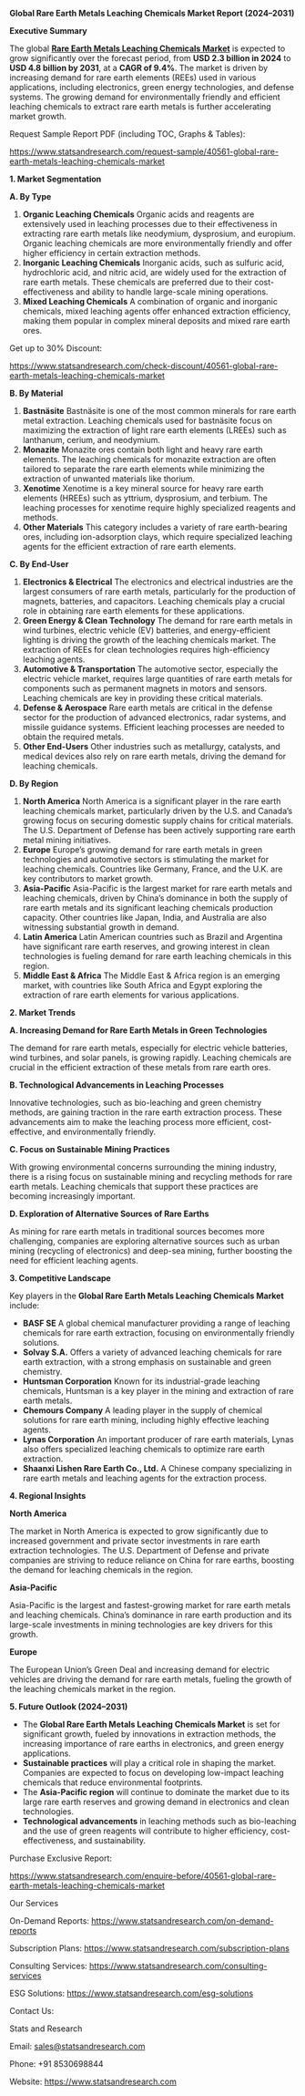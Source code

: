 ﻿**Global Rare Earth Metals Leaching Chemicals Market Report (2024–2031)**

**Executive Summary**

The global [**Rare Earth Metals Leaching Chemicals Market**](https://www.statsandresearch.com/report/40561-global-rare-earth-metals-leaching-chemicals-market) is expected to grow significantly over the forecast period, from **USD 2.3 billion in 2024** to **USD 4.8 billion by 2031**, at a **CAGR of 9.4%**. The market is driven by increasing demand for rare earth elements (REEs) used in various applications, including electronics, green energy technologies, and defense systems. The growing demand for environmentally friendly and efficient leaching chemicals to extract rare earth metals is further accelerating market growth.

Request Sample Report PDF (including TOC, Graphs & Tables):

<https://www.statsandresearch.com/request-sample/40561-global-rare-earth-metals-leaching-chemicals-market>

**1. Market Segmentation**

**A. By Type**

1. **Organic Leaching Chemicals**
   Organic acids and reagents are extensively used in leaching processes due to their effectiveness in extracting rare earth metals like neodymium, dysprosium, and europium. Organic leaching chemicals are more environmentally friendly and offer higher efficiency in certain extraction methods.
1. **Inorganic Leaching Chemicals**
   Inorganic acids, such as sulfuric acid, hydrochloric acid, and nitric acid, are widely used for the extraction of rare earth metals. These chemicals are preferred due to their cost-effectiveness and ability to handle large-scale mining operations.
1. **Mixed Leaching Chemicals**
   A combination of organic and inorganic chemicals, mixed leaching agents offer enhanced extraction efficiency, making them popular in complex mineral deposits and mixed rare earth ores.

Get up to 30% Discount:

<https://www.statsandresearch.com/check-discount/40561-global-rare-earth-metals-leaching-chemicals-market>

**B. By Material**

1. **Bastnäsite**
   Bastnäsite is one of the most common minerals for rare earth metal extraction. Leaching chemicals used for bastnäsite focus on maximizing the extraction of light rare earth elements (LREEs) such as lanthanum, cerium, and neodymium.
1. **Monazite**
   Monazite ores contain both light and heavy rare earth elements. The leaching chemicals for monazite extraction are often tailored to separate the rare earth elements while minimizing the extraction of unwanted materials like thorium.
1. **Xenotime**
   Xenotime is a key mineral source for heavy rare earth elements (HREEs) such as yttrium, dysprosium, and terbium. The leaching processes for xenotime require highly specialized reagents and methods.
1. **Other Materials**
   This category includes a variety of rare earth-bearing ores, including ion-adsorption clays, which require specialized leaching agents for the efficient extraction of rare earth elements.

**C. By End-User**

1. **Electronics & Electrical**
   The electronics and electrical industries are the largest consumers of rare earth metals, particularly for the production of magnets, batteries, and capacitors. Leaching chemicals play a crucial role in obtaining rare earth elements for these applications.
1. **Green Energy & Clean Technology**
   The demand for rare earth metals in wind turbines, electric vehicle (EV) batteries, and energy-efficient lighting is driving the growth of the leaching chemicals market. The extraction of REEs for clean technologies requires high-efficiency leaching agents.
1. **Automotive & Transportation**
   The automotive sector, especially the electric vehicle market, requires large quantities of rare earth metals for components such as permanent magnets in motors and sensors. Leaching chemicals are key in providing these critical materials.
1. **Defense & Aerospace**
   Rare earth metals are critical in the defense sector for the production of advanced electronics, radar systems, and missile guidance systems. Efficient leaching processes are needed to obtain the required metals.
1. **Other End-Users**
   Other industries such as metallurgy, catalysts, and medical devices also rely on rare earth metals, driving the demand for leaching chemicals.

**D. By Region**

1. **North America**
   North America is a significant player in the rare earth leaching chemicals market, particularly driven by the U.S. and Canada’s growing focus on securing domestic supply chains for critical materials. The U.S. Department of Defense has been actively supporting rare earth metal mining initiatives.
1. **Europe**
   Europe’s growing demand for rare earth metals in green technologies and automotive sectors is stimulating the market for leaching chemicals. Countries like Germany, France, and the U.K. are key contributors to market growth.
1. **Asia-Pacific**
   Asia-Pacific is the largest market for rare earth metals and leaching chemicals, driven by China’s dominance in both the supply of rare earth metals and its significant leaching chemicals production capacity. Other countries like Japan, India, and Australia are also witnessing substantial growth in demand.
1. **Latin America**
   Latin American countries such as Brazil and Argentina have significant rare earth reserves, and growing interest in clean technologies is fueling demand for rare earth leaching chemicals in this region.
1. **Middle East & Africa**
   The Middle East & Africa region is an emerging market, with countries like South Africa and Egypt exploring the extraction of rare earth elements for various applications.

**2. Market Trends**

**A. Increasing Demand for Rare Earth Metals in Green Technologies**

The demand for rare earth metals, especially for electric vehicle batteries, wind turbines, and solar panels, is growing rapidly. Leaching chemicals are crucial in the efficient extraction of these metals from rare earth ores.

**B. Technological Advancements in Leaching Processes**

Innovative technologies, such as bio-leaching and green chemistry methods, are gaining traction in the rare earth extraction process. These advancements aim to make the leaching process more efficient, cost-effective, and environmentally friendly.

**C. Focus on Sustainable Mining Practices**

With growing environmental concerns surrounding the mining industry, there is a rising focus on sustainable mining and recycling methods for rare earth metals. Leaching chemicals that support these practices are becoming increasingly important.

**D. Exploration of Alternative Sources of Rare Earths**

As mining for rare earth metals in traditional sources becomes more challenging, companies are exploring alternative sources such as urban mining (recycling of electronics) and deep-sea mining, further boosting the need for efficient leaching agents.

**3. Competitive Landscape**

Key players in the **Global Rare Earth Metals Leaching Chemicals Market** include:

- **BASF SE**
  A global chemical manufacturer providing a range of leaching chemicals for rare earth extraction, focusing on environmentally friendly solutions.
- **Solvay S.A.**
  Offers a variety of advanced leaching chemicals for rare earth extraction, with a strong emphasis on sustainable and green chemistry.
- **Huntsman Corporation**
  Known for its industrial-grade leaching chemicals, Huntsman is a key player in the mining and extraction of rare earth metals.
- **Chemours Company**
  A leading player in the supply of chemical solutions for rare earth mining, including highly effective leaching agents.
- **Lynas Corporation**
  An important producer of rare earth materials, Lynas also offers specialized leaching chemicals to optimize rare earth extraction.
- **Shaanxi Lishen Rare Earth Co., Ltd.**
  A Chinese company specializing in rare earth metals and leaching agents for the extraction process.

**4. Regional Insights**

**North America**

The market in North America is expected to grow significantly due to increased government and private sector investments in rare earth extraction technologies. The U.S. Department of Defense and private companies are striving to reduce reliance on China for rare earths, boosting the demand for leaching chemicals in the region.

**Asia-Pacific**

Asia-Pacific is the largest and fastest-growing market for rare earth metals and leaching chemicals. China’s dominance in rare earth production and its large-scale investments in mining technologies are key drivers for this growth.

**Europe**

The European Union’s Green Deal and increasing demand for electric vehicles are driving the demand for rare earth metals, fueling the growth of the leaching chemicals market in the region.

**5. Future Outlook (2024–2031)**

- The **Global Rare Earth Metals Leaching Chemicals Market** is set for significant growth, fueled by innovations in extraction methods, the increasing importance of rare earths in electronics, and green energy applications.
- **Sustainable practices** will play a critical role in shaping the market. Companies are expected to focus on developing low-impact leaching chemicals that reduce environmental footprints.
- The **Asia-Pacific region** will continue to dominate the market due to its large rare earth reserves and growing demand in electronics and clean technologies.
- **Technological advancements** in leaching methods such as bio-leaching and the use of green reagents will contribute to higher efficiency, cost-effectiveness, and sustainability.

Purchase Exclusive Report:

<https://www.statsandresearch.com/enquire-before/40561-global-rare-earth-metals-leaching-chemicals-market>


Our Services

On-Demand Reports: <https://www.statsandresearch.com/on-demand-reports>

Subscription Plans: <https://www.statsandresearch.com/subscription-plans>

Consulting Services: <https://www.statsandresearch.com/consulting-services>

ESG Solutions: <https://www.statsandresearch.com/esg-solutions>

Contact Us:

Stats and Research

Email: <sales@statsandresearch.com>

Phone: +91 8530698844

Website: <https://www.statsandresearch.com>







